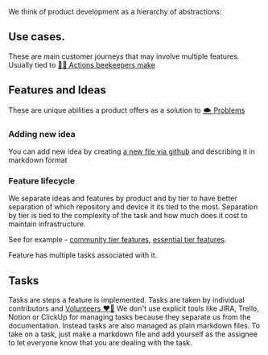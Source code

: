 We think of product development as a hierarchy of abstractions:

## Use cases. 
These are main customer journeys that may involve multiple features.
Usually tied to [🧑‍🚀 Actions beekeepers make](../products/🧑‍🚀%20Actions%20beekeepers%20make.md)

## Features and Ideas
These are unique abilities a product offers as a solution to [🌨️ Problems](../🌨️%20Problems/🌨️%20Problems.md)

### Adding new idea
You can add new idea by creating [a new file via github](https://github.com/Gratheon/website/tree/main/about/products/%F0%9F%93%B1Web-app/pro%20tier/ideas%20%F0%9F%92%A1) and describing it in markdown format

### Feature lifecycle
We separate ideas and features by product and by tier to have better separation of which repository and device it its tied to the most. Separation by tier is tied to the complexity of the task and how much does it cost to maintain infrastructure.

See for example - [community tier features](../products/📱Web-app/community%20tier/features%20✅/), [essential tier features](../products/📱Web-app/essential%20tier/features%20✅/).

Feature has multiple tasks associated with it.

## Tasks
Tasks are steps a feature is implemented.
Tasks are taken by individual contributors and [Volunteers ❤️‍🔥](Volunteers%20❤️‍🔥/Volunteers%20❤️‍🔥.md)
We don't use explicit tools like JIRA, Trello, Notion or ClickUp for managing tasks because they separate us from the documentation. Instead tasks are also managed as plain markdown files.
To take on a task, just make a markdown file and add yourself as the assignee to let everyone know that you are dealing with the task.